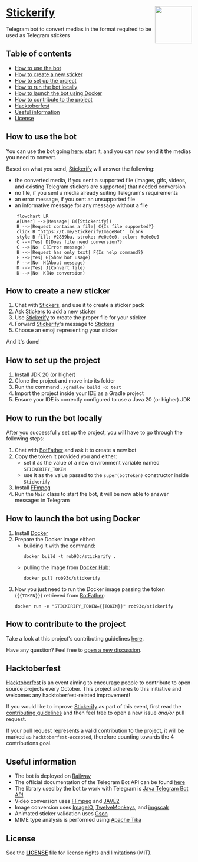 # <img src="src/main/resources/images/stickerify.svg" align="right" width="100">[Stickerify](https://t.me/StickerifyImageBot)

Telegram bot to convert medias in the format required to be used as Telegram stickers

## Table of contents

* [How to use the bot](#How-to-use-the-bot)
* [How to create a new sticker](#How-to-create-a-new-sticker)
* [How to set up the project](#How-to-set-up-the-project)
* [How to run the bot locally](#How-to-run-the-bot-locally)
* [How to launch the bot using Docker](#How-to-launch-the-bot-using-Docker)
* [How to contribute to the project](#How-to-contribute-to-the-project)
* [Hacktoberfest](#Hacktoberfest)
* [Useful information](#Useful-information)
* [License](#License)

## How to use the bot

You can use the bot going [here](https://t.me/StickerifyImageBot): start it, and you can now send it the medias you need
to convert.

Based on what you send, [Stickerify](https://t.me/StickerifyImageBot) will answer the following:

* the converted media, if you sent a supported file (images, gifs, videos, and existing Telegram stickers are supported)
  that needed conversion
* no file, if you sent a media already suiting Telegram's requirements
* an error message, if you sent an unsupported file
* an informative message for any message without a file

```mermaid
    flowchart LR
    A[User] -->|Message| B([Stickerify])
    B -->|Request contains a file| C{Is file supported?}
    click B "https://t.me/StickerifyImageBot" _blank
    style B fill: #2889ba, stroke: #e0e0e0, color: #e0e0e0
    C -->|Yes| D{Does file need conversion?}
    C -->|No| E(Error message)
    B -->|Request has only text| F{Is help command?}
    F -->|Yes| G(Show bot usage)
    F -->|No| H(About message)
    D -->|Yes| J(Convert file)
    D -->|No| K(No conversion)
```

## How to create a new sticker

1. Chat with [Stickers](https://t.me/Stickers), and use it to create a sticker pack
2. Ask [Stickers](https://t.me/Stickers) to add a new sticker
3. Use [Stickerify](https://t.me/StickerifyImageBot) to create the proper file for your sticker
4. Forward [Stickerify](https://t.me/StickerifyImageBot)'s message to [Stickers](https://t.me/Stickers)
5. Choose an emoji representing your sticker

And it's done!

## How to set up the project

1. Install JDK 20 (or higher)
2. Clone the project and move into its folder
3. Run the command `./gradlew build -x test`
4. Import the project inside your IDE as a Gradle project
5. Ensure your IDE is correctly configured to use a Java 20 (or higher) JDK

## How to run the bot locally

After you successfully set up the project, you will have to go through the following steps:

1. Chat with [BotFather](https://t.me/BotFather) and ask it to create a new bot
2. Copy the token it provided you and either:
    * set it as the value of a new environment variable named `STICKERIFY_TOKEN`
    * use it as the value passed to the `super(botToken)` constructor inside `Stickerify`
3. Install [FFmpeg](https://ffmpeg.org/download.html)
4. Run the `Main` class to start the bot, it will be now able to answer messages in Telegram

## How to launch the bot using Docker

1. Install [Docker](https://docs.docker.com/get-docker/)
2. Prepare the Docker image either:
    * building it with the command:
       ```shell
       docker build -t rob93c/stickerify .
       ```
    * pulling the image from [Docker Hub](https://hub.docker.com/):
       ```shell
       docker pull rob93c/stickerify
       ```
3. Now you just need to run the Docker image passing the token (`{{TOKEN}}`) retrieved
   from [BotFather](https://t.me/BotFather):
   ```shell
   docker run -e "STICKERIFY_TOKEN={{TOKEN}}" rob93c/stickerify
   ```

## How to contribute to the project

Take a look at this project's contributing guidelines [here](CONTRIBUTING.md).

Have any question? Feel free to [open a new discussion](https://github.com/Stickerifier/Stickerify/discussions/new).

## Hacktoberfest

[Hacktoberfest](https://hacktoberfest.com/) is an event aiming to encourage people to contribute to open source projects
every October.
This project adheres to this initiative and welcomes any hacktoberfest-related improvement!

If you would like to improve [Stickerify](https://t.me/StickerifyImageBot) as part of this event, first read
the [contributing guidelines](CONTRIBUTING.md) and then feel free to open a new issue _and/or_ pull request.

If your pull request represents a valid contribution to the project, it will be marked as `hacktoberfest-accepted`,
therefore counting towards the 4 contributions goal.

## Useful information

* The bot is deployed on [Railway](https://railway.app?referralCode=rob)
* The official documentation of the Telegram Bot API can be found [here](https://core.telegram.org/bots)
* The library used by the bot to work with Telegram
  is [Java Telegram Bot API](https://github.com/pengrad/java-telegram-bot-api)
* Video conversion uses [FFmpeg](https://ffmpeg.org/) and [JAVE2](https://github.com/a-schild/jave2)
* Image conversion
  uses [ImageIO](https://docs.oracle.com/en/java/javase/20/docs/api/java.desktop/javax/imageio/ImageIO.html), [TwelveMonkeys](https://github.com/haraldk/TwelveMonkeys),
  and [imgscalr](https://github.com/rkalla/imgscalr)
* Animated sticker validation uses [Gson](https://github.com/google/gson)
* MIME type analysis is performed using [Apache Tika](https://tika.apache.org/)

## License

See the [**LICENSE**](LICENSE) file for license rights and limitations (MIT).
